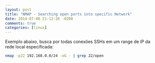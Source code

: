 ```yaml
---
layout: post
title: "NMAP - Searching open ports into specific Network"
date: 2014-07-08 21:12:26 -0200
comments: true
categories: [linux]
---
```


Exemplo abaixo, busca por todas conexões SSHs em um range de IP da rede local especificada:

```bash
nmap -p22 192.168.0.0/24 -oG - | grep 22/open
```
